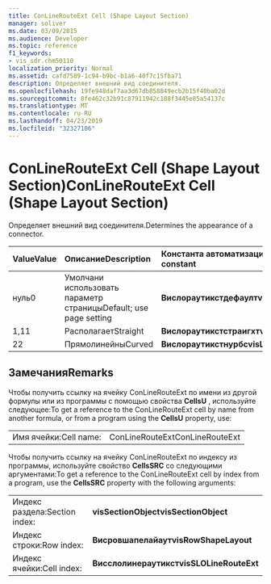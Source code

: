 ```yaml
---
title: ConLineRouteExt Cell (Shape Layout Section)
manager: soliver
ms.date: 03/09/2015
ms.audience: Developer
ms.topic: reference
f1_keywords:
- vis_sdr.chm50110
localization_priority: Normal
ms.assetid: cafd7589-1c94-b9bc-b1a6-40f7c15fba71
description: Определяет внешний вид соединителя.
ms.openlocfilehash: 19fe948daf7aa3d67db858849ecb2b15f40ba02d
ms.sourcegitcommit: 8fe462c32b91c87911942c188f3445e85a54137c
ms.translationtype: MT
ms.contentlocale: ru-RU
ms.lasthandoff: 04/23/2019
ms.locfileid: "32327106"
---
```

# <a name="conlinerouteext-cell-shape-layout-section"></a><span data-ttu-id="ab5d9-103">ConLineRouteExt Cell (Shape Layout Section)</span><span class="sxs-lookup"><span data-stu-id="ab5d9-103">ConLineRouteExt Cell (Shape Layout Section)</span></span>

<span data-ttu-id="ab5d9-104">Определяет внешний вид соединителя.</span><span class="sxs-lookup"><span data-stu-id="ab5d9-104">Determines the appearance of a connector.</span></span>
  
|<span data-ttu-id="ab5d9-105">**Value**</span><span class="sxs-lookup"><span data-stu-id="ab5d9-105">**Value**</span></span>|<span data-ttu-id="ab5d9-106">**Описание**</span><span class="sxs-lookup"><span data-stu-id="ab5d9-106">**Description**</span></span>|<span data-ttu-id="ab5d9-107">**Константа автоматизации**</span><span class="sxs-lookup"><span data-stu-id="ab5d9-107">**Automation constant**</span></span>|
|:-----|:-----|:-----|
| <span data-ttu-id="ab5d9-108">нуль</span><span class="sxs-lookup"><span data-stu-id="ab5d9-108">0</span></span>  <br/> | <span data-ttu-id="ab5d9-109">Умолчани использовать параметр страницы</span><span class="sxs-lookup"><span data-stu-id="ab5d9-109">Default; use page setting</span></span>  <br/> |<span data-ttu-id="ab5d9-110">**Вислораутикстдефаулт**</span><span class="sxs-lookup"><span data-stu-id="ab5d9-110">**visLORouteExtDefault**</span></span> <br/> |
| <span data-ttu-id="ab5d9-111">1,1</span><span class="sxs-lookup"><span data-stu-id="ab5d9-111">1</span></span>  <br/> | <span data-ttu-id="ab5d9-112">Располагает</span><span class="sxs-lookup"><span data-stu-id="ab5d9-112">Straight</span></span>  <br/> |<span data-ttu-id="ab5d9-113">**Вислораутикстстраигхт**</span><span class="sxs-lookup"><span data-stu-id="ab5d9-113">**visLORouteExtStraight**</span></span> <br/> |
| <span data-ttu-id="ab5d9-114">2</span><span class="sxs-lookup"><span data-stu-id="ab5d9-114">2</span></span>  <br/> | <span data-ttu-id="ab5d9-115">Прямолинейны</span><span class="sxs-lookup"><span data-stu-id="ab5d9-115">Curved</span></span>  <br/> |<span data-ttu-id="ab5d9-116">**Вислораутикстнурбс**</span><span class="sxs-lookup"><span data-stu-id="ab5d9-116">**visLORouteExtNURBS**</span></span> <br/> |
   
## <a name="remarks"></a><span data-ttu-id="ab5d9-117">Замечания</span><span class="sxs-lookup"><span data-stu-id="ab5d9-117">Remarks</span></span>

<span data-ttu-id="ab5d9-118">Чтобы получить ссылку на ячейку ConLineRouteExt по имени из другой формулы или из программы с помощью свойства **CellsU** , используйте следующее:</span><span class="sxs-lookup"><span data-stu-id="ab5d9-118">To get a reference to the ConLineRouteExt cell by name from another formula, or from a program using the **CellsU** property, use:</span></span> 
  
|||
|:-----|:-----|
| <span data-ttu-id="ab5d9-119">Имя ячейки:</span><span class="sxs-lookup"><span data-stu-id="ab5d9-119">Cell name:</span></span>  <br/> | <span data-ttu-id="ab5d9-120">ConLineRouteExt</span><span class="sxs-lookup"><span data-stu-id="ab5d9-120">ConLineRouteExt</span></span>  <br/> |
   
<span data-ttu-id="ab5d9-121">Чтобы получить ссылку на ячейку ConLineRouteExt по индексу из программы, используйте свойство **CellsSRC** со следующими аргументами:</span><span class="sxs-lookup"><span data-stu-id="ab5d9-121">To get a reference to the ConLineRouteExt cell by index from a program, use the **CellsSRC** property with the following arguments:</span></span> 
  
|||
|:-----|:-----|
| <span data-ttu-id="ab5d9-122">Индекс раздела:</span><span class="sxs-lookup"><span data-stu-id="ab5d9-122">Section index:</span></span>  <br/> |<span data-ttu-id="ab5d9-123">**visSectionObject**</span><span class="sxs-lookup"><span data-stu-id="ab5d9-123">**visSectionObject**</span></span> <br/> |
| <span data-ttu-id="ab5d9-124">Индекс строки:</span><span class="sxs-lookup"><span data-stu-id="ab5d9-124">Row index:</span></span>  <br/> |<span data-ttu-id="ab5d9-125">**Висровшапелайаут**</span><span class="sxs-lookup"><span data-stu-id="ab5d9-125">**visRowShapeLayout**</span></span> <br/> |
| <span data-ttu-id="ab5d9-126">Индекс ячейки:</span><span class="sxs-lookup"><span data-stu-id="ab5d9-126">Cell index:</span></span>  <br/> |<span data-ttu-id="ab5d9-127">**Висслолинераутикст**</span><span class="sxs-lookup"><span data-stu-id="ab5d9-127">**visSLOLineRouteExt**</span></span> <br/> |
   

